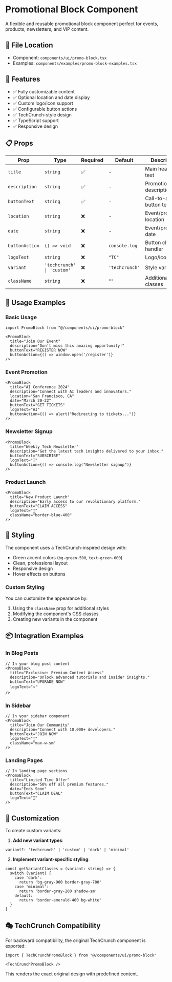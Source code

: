 # Promotional Block Component

A flexible and reusable promotional block component perfect for events, products, newsletters, and VIP content.

## 📁 **File Location**
- Component: `components/ui/promo-block.tsx`
- Examples: `components/examples/promo-block-examples.tsx`

## 🚀 **Features**
- ✅ Fully customizable content
- ✅ Optional location and date display
- ✅ Custom logo/icon support
- ✅ Configurable button actions
- ✅ TechCrunch-style design
- ✅ TypeScript support
- ✅ Responsive design

## 📋 **Props**

| Prop | Type | Required | Default | Description |
|------|------|----------|---------|-------------|
| `title` | `string` | ✅ | - | Main headline text |
| `description` | `string` | ✅ | - | Promotional description |
| `buttonText` | `string` | ✅ | - | Call-to-action button text |
| `location` | `string` | ❌ | - | Event/promotion location |
| `date` | `string` | ❌ | - | Event/promotion date |
| `buttonAction` | `() => void` | ❌ | `console.log` | Button click handler |
| `logoText` | `string` | ❌ | `"TC"` | Logo/icon text |
| `variant` | `'techcrunch' \| 'custom'` | ❌ | `'techcrunch'` | Style variant |
| `className` | `string` | ❌ | `""` | Additional CSS classes |

## 🎯 **Usage Examples**

### Basic Usage
```tsx
import PromoBlock from "@/components/ui/promo-block"

<PromoBlock
  title="Join Our Event"
  description="Don't miss this amazing opportunity!"
  buttonText="REGISTER NOW"
  buttonAction={() => window.open('/register')}
/>
```

### Event Promotion
```tsx
<PromoBlock
  title="AI Conference 2024"
  description="Connect with AI leaders and innovators."
  location="San Francisco, CA"
  date="March 20-22"
  buttonText="GET TICKETS"
  logoText="AI"
  buttonAction={() => alert("Redirecting to tickets...")}
/>
```

### Newsletter Signup
```tsx
<PromoBlock
  title="Weekly Tech Newsletter"
  description="Get the latest tech insights delivered to your inbox."
  buttonText="SUBSCRIBE"
  logoText="📧"
  buttonAction={() => console.log("Newsletter signup")}
/>
```

### Product Launch
```tsx
<PromoBlock
  title="New Product Launch"
  description="Early access to our revolutionary platform."
  buttonText="CLAIM ACCESS"
  logoText="🚀"
  className="border-blue-400"
/>
```

## 🎨 **Styling**

The component uses a TechCrunch-inspired design with:
- Green accent colors (`bg-green-500`, `text-green-600`)
- Clean, professional layout
- Responsive design
- Hover effects on buttons

### Custom Styling
You can customize the appearance by:
1. Using the `className` prop for additional styles
2. Modifying the component's CSS classes
3. Creating new variants in the component

## 📦 **Integration Examples**

### In Blog Posts
```tsx
// In your blog post content
<PromoBlock
  title="Exclusive: Premium Content Access"
  description="Unlock advanced tutorials and insider insights."
  buttonText="UPGRADE NOW"
  logoText="⭐"
/>
```

### In Sidebar
```tsx
// In your sidebar component
<PromoBlock
  title="Join Our Community"
  description="Connect with 10,000+ developers."
  buttonText="JOIN NOW"
  logoText="👥"
  className="max-w-sm"
/>
```

### Landing Pages
```tsx
// In landing page sections
<PromoBlock
  title="Limited Time Offer"
  description="50% off all premium features."
  date="Ends Soon"
  buttonText="CLAIM DEAL"
  logoText="💎"
/>
```

## 🔧 **Customization**

To create custom variants:

1. **Add new variant types**:
```tsx
variant?: 'techcrunch' | 'custom' | 'dark' | 'minimal'
```

2. **Implement variant-specific styling**:
```tsx
const getVariantClasses = (variant: string) => {
  switch (variant) {
    case 'dark':
      return 'bg-gray-900 border-gray-700'
    case 'minimal':
      return 'border-gray-200 shadow-sm'
    default:
      return 'border-emerald-400 bg-white'
  }
}
```

## 🎭 **TechCrunch Compatibility**

For backward compatibility, the original TechCrunch component is exported:

```tsx
import { TechCrunchPromoBlock } from "@/components/ui/promo-block"

<TechCrunchPromoBlock />
```

This renders the exact original design with predefined content. 